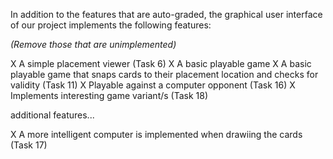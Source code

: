 In addition to the features that are auto-graded, the graphical user interface
of our project implements the following features:

*(Remove those that are unimplemented)*

 X A simple placement viewer (Task 6)
 X A basic playable game
 X A basic playable game that snaps cards to their placement location and checks for validity (Task 11)
 X Playable against a computer opponent (Task 16)
 X Implements interesting game variant/s (Task 18)

additional features...

 X A more intelligent computer is implemented when drawiing the cards (Task 17)
